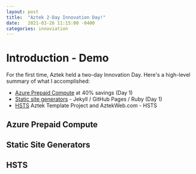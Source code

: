 ```yaml
---
layout: post
title:  "Aztek 2-Day Innovation Day!"
date:   2021-03-26 11:15:00 -0400
categories: innoviation
---
```

# Introduction - Demo
For the first time, Aztek held a two-day Innovation Day. Here's a high-level summary of what I accomplished:
- <i class="icon-check"></i> [Azure Prepaid Compute](#azure-prepaid-compute) at 40% savings (Day 1)
- <i class="icon-check"></i> [Static site generators](#static-site-generators) - Jekyll / GitHub Pages / Ruby (Day 1)
- <i class="icon-check"></i> [HSTS](#hsts) Aztek Template Project and AztekWeb.com - HSTS
## Azure Prepaid Compute

## Static Site Generators

## HSTS


